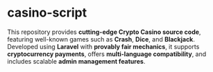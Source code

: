# casino-script
This repository provides **cutting-edge Crypto Casino source code**, featuring well-known games such as **Crash**, **Dice**, and **Blackjack**. Developed using **Laravel** with **provably fair mechanics**, it supports **cryptocurrency payments**, offers **multi-language compatibility**, and includes scalable **admin management features**.
